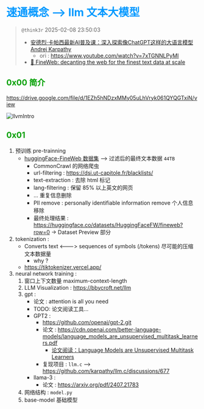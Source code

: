 # <font color=#0099ff> **速通概念 --> llm 文本大模型** </font>

> `@think3r` 2025-02-08 23:50:03
>
> - [安德烈·卡帕西最新AI普及课：深入探索像ChatGPT这样的大语言模型 Andrej Karpathy](https://www.bilibili.com/video/BV1WnNHeqEFK)
>   - ori : <https://www.youtube.com/watch?v=7xTGNNLPyMI>
> - [🍷 FineWeb: decanting the web for the finest text data at scale](https://huggingface.co/spaces/HuggingFaceFW/blogpost-fineweb-v1)

## <font color=#009A000> 0x00 简介 </font>

<https://drive.google.com/file/d/1EZh5hNDzxMMy05uLhVryk061QYQGTxiN/view>

![llvmIntro](./image/LLMIntro-2024-07-22-1743.svg)

## <font color=#009A000> 0x01 </font>

1. 预训练 pre-trainning
   - [huggingFace-FineWeb 数据集](https://huggingface.co/spaces/HuggingFaceFW/blogpost-fineweb-v1) --> 过滤后的最终文本数据 `44TB`
     - CommonCrawl 的网络爬虫
     - url-filtering : <https://dsi.ut-capitole.fr/blacklists/>
     - text-extraction : 去除 html 标记
     - lang-filtering : 保留 85% 以上英文的网页
     - ... 重复信息删除
     - PII remove : personally identifiable information remove 个人信息移除
     - 最终处理结果 : <https://huggingface.co/datasets/HuggingFaceFW/fineweb?row=0> -> Dataset Preview 部分
2. tokenization :
   - Converts text <---> sequences of symbols (/tokens) 尽可能的压缩文本数据量
     - why ?
   - <https://tiktokenizer.vercel.app/>
3. neural network training :
   1. 窗口上下文数量 maximum-context-length
   2. LLM Visualization : <https://bbycroft.net/llm>
   3. gpt :
      - 论文 : attention is all you need
      - TODO: 论文阅读工具...
      - GPT2 :
        - <https://github.com/openai/gpt-2.git>
        - 论文 : <https://cdn.openai.com/better-language-models/language_models_are_unsupervised_multitask_learners.pdf>
          - [论文阅读：Language Models are Unsupervised Multitask Learners](https://zhuanlan.zhihu.com/p/711058430)
        - 复现项目 : `llm.c` --> <https://github.com/karpathy/llm.c/discussions/677>
      - llama-3 :
        - 论文 : <https://arxiv.org/pdf/2407.21783>
   4. 网络结构 : `model.py`
   5. base-model 基础模型
